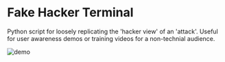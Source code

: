 # Fake Hacker Terminal
Python script for loosely replicating the 'hacker view' of an 'attack'. Useful for user awareness demos or training videos for a non-technial audience.

![demo](https://user-images.githubusercontent.com/100603074/193568052-e450b9d1-a625-4f6f-ab16-09f43f5357a0.gif)

